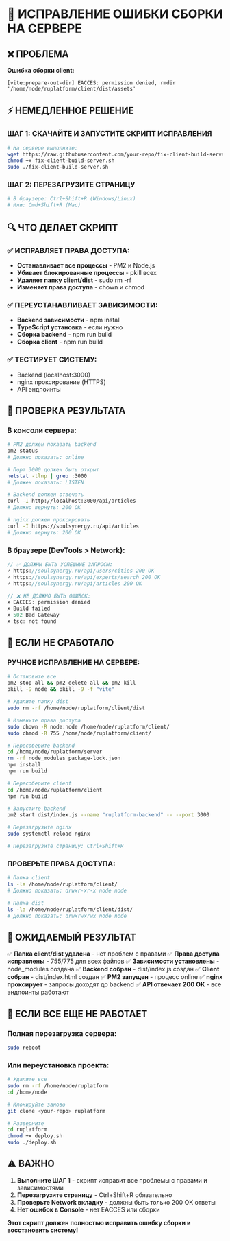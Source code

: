 # 🚨 ИСПРАВЛЕНИЕ ОШИБКИ СБОРКИ НА СЕРВЕРЕ

## ❌ ПРОБЛЕМА
**Ошибка сборки client:**
```
[vite:prepare-out-dir] EACCES: permission denied, rmdir '/home/node/ruplatform/client/dist/assets'
```

## ⚡ НЕМЕДЛЕННОЕ РЕШЕНИЕ

### ШАГ 1: СКАЧАЙТЕ И ЗАПУСТИТЕ СКРИПТ ИСПРАВЛЕНИЯ
```bash
# На сервере выполните:
wget https://raw.githubusercontent.com/your-repo/fix-client-build-server.sh
chmod +x fix-client-build-server.sh
sudo ./fix-client-build-server.sh
```

### ШАГ 2: ПЕРЕЗАГРУЗИТЕ СТРАНИЦУ
```bash
# В браузере: Ctrl+Shift+R (Windows/Linux)
# Или: Cmd+Shift+R (Mac)
```

## 🔍 ЧТО ДЕЛАЕТ СКРИПТ

### ✅ ИСПРАВЛЯЕТ ПРАВА ДОСТУПА:
- **Останавливает все процессы** - PM2 и Node.js
- **Убивает блокированные процессы** - pkill всех
- **Удаляет папку client/dist** - sudo rm -rf
- **Изменяет права доступа** - chown и chmod

### ✅ ПЕРЕУСТАНАВЛИВАЕТ ЗАВИСИМОСТИ:
- **Backend зависимости** - npm install
- **TypeScript установка** - если нужно
- **Сборка backend** - npm run build
- **Сборка client** - npm run build

### ✅ ТЕСТИРУЕТ СИСТЕМУ:
- Backend (localhost:3000)
- nginx проксирование (HTTPS)
- API эндпоинты

## 🧪 ПРОВЕРКА РЕЗУЛЬТАТА

### В консоли сервера:
```bash
# PM2 должен показать backend
pm2 status
# Должно показать: online

# Порт 3000 должен быть открыт
netstat -tlnp | grep :3000
# Должен показать: LISTEN

# Backend должен отвечать
curl -I http://localhost:3000/api/articles
# Должно вернуть: 200 OK

# nginx должен проксировать
curl -I https://soulsynergy.ru/api/articles
# Должно вернуть: 200 OK
```

### В браузере (DevTools > Network):
```javascript
// ✅ ДОЛЖНЫ БЫТЬ УСПЕШНЫЕ ЗАПРОСЫ:
✓ https://soulsynergy.ru/api/users/cities 200 OK
✓ https://soulsynergy.ru/api/experts/search 200 OK
✓ https://soulsynergy.ru/api/articles 200 OK

// ❌ НЕ ДОЛЖНО БЫТЬ ОШИБОК:
✗ EACCES: permission denied
✗ Build failed
✗ 502 Bad Gateway
✗ tsc: not found
```

## 🚨 ЕСЛИ НЕ СРАБОТАЛО

### РУЧНОЕ ИСПРАВЛЕНИЕ НА СЕРВЕРЕ:
```bash
# Остановите все
pm2 stop all && pm2 delete all && pm2 kill
pkill -9 node && pkill -9 -f "vite"

# Удалите папку dist
sudo rm -rf /home/node/ruplatform/client/dist

# Измените права доступа
sudo chown -R node:node /home/node/ruplatform/client/
sudo chmod -R 755 /home/node/ruplatform/client/

# Пересоберите backend
cd /home/node/ruplatform/server
rm -rf node_modules package-lock.json
npm install
npm run build

# Пересоберите client
cd /home/node/ruplatform/client
npm run build

# Запустите backend
pm2 start dist/index.js --name "ruplatform-backend" -- --port 3000

# Перезагрузите nginx
sudo systemctl reload nginx

# Перезагрузите страницу: Ctrl+Shift+R
```

### ПРОВЕРЬТЕ ПРАВА ДОСТУПА:
```bash
# Папка client
ls -la /home/node/ruplatform/client/
# Должно показать: drwxr-xr-x node node

# Папка dist
ls -la /home/node/ruplatform/client/dist/
# Должно показать: drwxrwxrwx node node
```

## 🎯 ОЖИДАЕМЫЙ РЕЗУЛЬТАТ

✅ **Папка client/dist удалена** - нет проблем с правами
✅ **Права доступа исправлены** - 755/775 для всех файлов
✅ **Зависимости установлены** - node_modules создана
✅ **Backend собран** - dist/index.js создан
✅ **Client собран** - dist/index.html создан
✅ **PM2 запущен** - процесс online
✅ **nginx проксирует** - запросы доходят до backend
✅ **API отвечает 200 OK** - все эндпоинты работают

## 🔧 ЕСЛИ ВСЕ ЕЩЕ НЕ РАБОТАЕТ

### Полная перезагрузка сервера:
```bash
sudo reboot
```

### Или переустановка проекта:
```bash
# Удалите все
sudo rm -rf /home/node/ruplatform
cd /home/node

# Клонируйте заново
git clone <your-repo> ruplatform

# Разверните
cd ruplatform
chmod +x deploy.sh
sudo ./deploy.sh
```

## ⚠️ ВАЖНО

1. **Выполните ШАГ 1** - скрипт исправит все проблемы с правами и зависимостями
2. **Перезагрузите страницу** - Ctrl+Shift+R обязательно
3. **Проверьте Network вкладку** - должны быть только 200 OK ответы
4. **Нет ошибок в Console** - нет EACCES или сборки

**Этот скрипт должен полностью исправить ошибку сборки и восстановить систему!**
